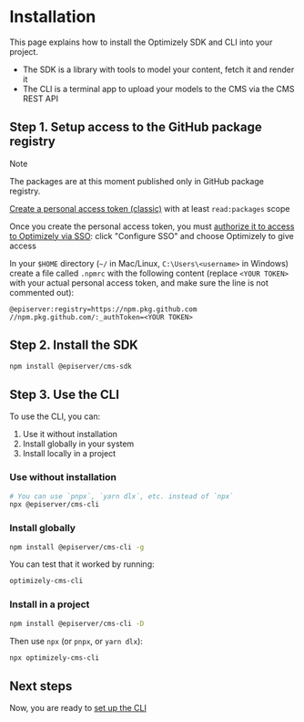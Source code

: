 # Installation

This page explains how to install the Optimizely SDK and CLI into your project.

- The SDK is a library with tools to model your content, fetch it and render it
- The CLI is a terminal app to upload your models to the CMS via the CMS REST API

## Step 1. Setup access to the GitHub package registry

> [!NOTE]
> The packages are at this moment published only in GitHub package registry.

[Create a personal access token (classic)](https://docs.github.com/en/authentication/keeping-your-account-and-data-secure/managing-your-personal-access-tokens#creating-a-personal-access-token-classic) with at least `read:packages` scope

Once you create the personal access token, you must [authorize it to access to Optimizely via SSO](https://docs.github.com/en/enterprise-cloud@latest/authentication/authenticating-with-saml-single-sign-on/authorizing-a-personal-access-token-for-use-with-saml-single-sign-on): click "Configure SSO" and choose Optimizely to give access

In your `$HOME` directory (`~/` in Mac/Linux, `C:\Users\<username>` in Windows) create a file called `.npmrc` with the following content (replace `<YOUR TOKEN>` with your actual personal access token, and make sure the line is not commented out):

```
@episerver:registry=https://npm.pkg.github.com
//npm.pkg.github.com/:_authToken=<YOUR TOKEN>
```

## Step 2. Install the SDK

```sh
npm install @episerver/cms-sdk
```

## Step 3. Use the CLI

To use the CLI, you can:

1. Use it without installation
2. Install globally in your system
3. Install locally in a project

### Use without installation

```sh
# You can use `pnpx`, `yarn dlx`, etc. instead of `npx`
npx @episerver/cms-cli
```

### Install globally

```sh
npm install @episerver/cms-cli -g
```

You can test that it worked by running:

```sh
optimizely-cms-cli
```

### Install in a project

```sh
npm install @episerver/cms-cli -D
```

Then use `npx` (or `pnpx`, or `yarn dlx`):

```sh
npx optimizely-cms-cli
```

## Next steps

Now, you are ready to [set up the CLI](./2-setup.md)
